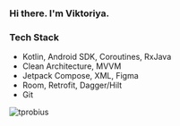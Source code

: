 ### Hi there. I'm Viktoriya.

### Tech Stack
- Kotlin, Android SDK, Coroutines, RxJava
- Clean Architecture, MVVM
- Jetpack Compose, XML, Figma
- Room, Retrofit, Dagger/Hilt
- Git

<p><img src="https://github-readme-stats.vercel.app/api/top-langs/?username=tprobius&&hide_border=false&include_all_commits=false&count_private=false&layout=compact" alt="tprobius" /></p>

<!--
**tprobius/tprobius** is a ✨ _special_ ✨ repository because its `README.md` (this file) appears on your GitHub profile.

Here are some ideas to get you started:

- 🔭 I’m currently working on ...
- 🌱 I’m currently learning ...
- 👯 I’m looking to collaborate on ...
- 🤔 I’m looking for help with ...
- 💬 Ask me about ...
- 📫 How to reach me: ...
- 😄 Pronouns: ...
- ⚡ Fun fact: ...
-->
